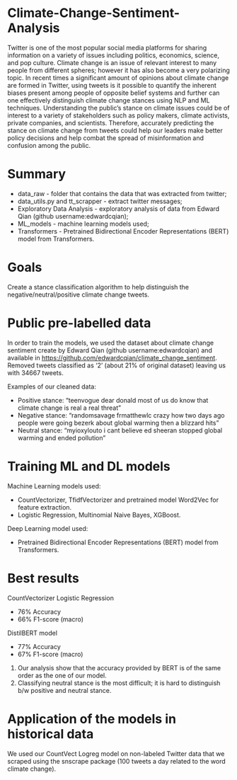 # Climate-Change-Sentiment-Analysis

Twitter is one of the most popular social media platforms for sharing information on a variety of issues including politics, economics, science, and pop culture.
Climate change is an issue of relevant interest to many people from different spheres; however it has also become a very polarizing topic. In recent times a significant amount of opinions about climate change are formed in Twitter, using tweets is it possible to quantify the inherent biases present among people of opposite belief systems and further can one effectively distinguish climate change stances using NLP and ML techniques. Understanding the public’s stance on climate issues could be of interest to a variety of stakeholders such as policy makers, climate activists, private companies, and scientists. Therefore, accurately predicting the stance on climate change from tweets could help our leaders make better policy decisions and help combat the spread of misinformation and confusion among the public.

# Summary 
* data_raw - folder that contains the data that was extracted from twitter;
* data_utils.py and tt_scrapper - extract twitter messages; 
* Exploratory Data Analysis - exploratory analysis of data from Edward Qian (github username:edwardcqian);
* ML_models  - machine learning models used;
* Transformers - Pretrained Bidirectional Encoder Representations (BERT) model from Transformers.


# Goals
Create a stance classification algorithm to help distinguish the negative/neutral/positive climate change tweets. 

# Public pre-labelled  data
In order to train the models, we used the dataset about climate change sentiment create by Edward Qian (github username:edwardcqian) and available in https://github.com/edwardcqian/climate_change_sentiment. Removed tweets classified as ‘2’ (about 21% of original dataset) leaving us with 34667 tweets.

Examples of our cleaned data:

* Positive stance: “teenvogue dear donald most of us do know that climate change is real a real threat”
* Negative stance: “randomsavage frmatthewlc crazy how two days ago people were going bezerk about global warming then a blizzard hits”
* Neutral stance: “myioxylouto i cant believe ed sheeran stopped global warming and ended pollution”

# Training ML and DL models
Machine Learning models used:
* CountVectorizer, TfidfVectorizer and pretrained model Word2Vec for feature extraction.
* Logistic Regression, Multinomial Naive Bayes, XGBoost.

Deep Learning model used:
* Pretrained Bidirectional Encoder Representations (BERT) model from Transformers.

# Best results 
CountVectorizer Logistic  Regression 

* 76% Accuracy 
* 66% F1-score (macro)  

DistilBERT model

* 77% Accuracy 
* 67% F1-score (macro) 

1. Our analysis show that the accuracy provided by BERT is of the same order as the one of our model.
2. Classifying neutral stance is the most difficult; it is hard to distinguish b/w positive and neutral stance.

# Application of the models in historical data
We used our CountVect Logreg model on non-labeled Twitter data that we scraped using the snscrape package (100 tweets a day related to the word climate change). 
